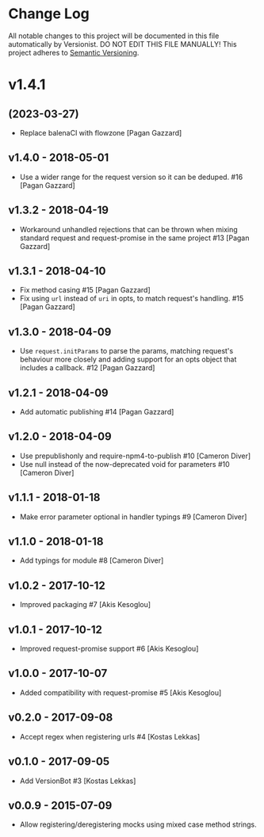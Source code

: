 # Change Log

All notable changes to this project will be documented in this file
automatically by Versionist. DO NOT EDIT THIS FILE MANUALLY!
This project adheres to [Semantic Versioning](http://semver.org/).

# v1.4.1
## (2023-03-27)

* Replace balenaCI with flowzone [Pagan Gazzard]

## v1.4.0 - 2018-05-01

* Use a wider range for the request version so it can be deduped. #16 [Pagan Gazzard]

## v1.3.2 - 2018-04-19

* Workaround unhandled rejections that can be thrown when mixing standard request and request-promise in the same project #13 [Pagan Gazzard]

## v1.3.1 - 2018-04-10

* Fix method casing #15 [Pagan Gazzard]
* Fix using `url` instead of `uri` in opts, to match request's handling. #15 [Pagan Gazzard]

## v1.3.0 - 2018-04-09

* Use `request.initParams` to parse the params, matching request's behaviour more closely and adding support for an opts object that includes a callback. #12 [Pagan Gazzard]

## v1.2.1 - 2018-04-09

* Add automatic publishing #14 [Pagan Gazzard]

## v1.2.0 - 2018-04-09

* Use prepublishonly and require-npm4-to-publish #10 [Cameron Diver]
* Use null instead of the now-deprecated void for parameters #10 [Cameron Diver]

## v1.1.1 - 2018-01-18

* Make error parameter optional in handler typings #9 [Cameron Diver]

## v1.1.0 - 2018-01-18

* Add typings for module #8 [Cameron Diver]

## v1.0.2 - 2017-10-12

* Improved packaging #7 [Akis Kesoglou]

## v1.0.1 - 2017-10-12

* Improved request-promise support #6 [Akis Kesoglou]

## v1.0.0 - 2017-10-07

* Added compatibility with request-promise #5 [Akis Kesoglou]

## v0.2.0 - 2017-09-08

* Accept regex when registering urls #4 [Kostas Lekkas]

## v0.1.0 - 2017-09-05

* Add VersionBot #3 [Kostas Lekkas]

## v0.0.9 - 2015-07-09

* Allow registering/deregistering mocks using mixed case method strings.
